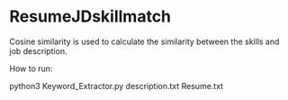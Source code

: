 # ResumeJDskillmatch

Cosine similarity is used to calculate the similarity between the skills and job description.

How to run:

python3 Keyword_Extractor.py description.txt Resume.txt

